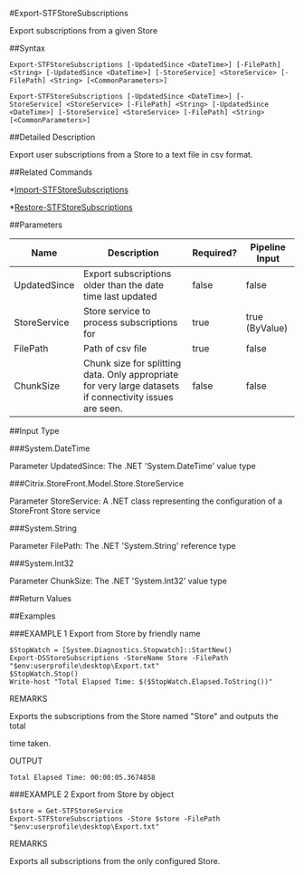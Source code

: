 #Export-STFStoreSubscriptions
Export subscriptions from a given Store
##Syntax
```Export-STFStoreSubscriptions [-UpdatedSince <DateTime>] [-FilePath] <String> [-UpdatedSince <DateTime>] [-StoreService] <StoreService> [-FilePath] <String> [<CommonParameters>]
Export-STFStoreSubscriptions [-UpdatedSince <DateTime>] [-StoreService] <StoreService> [-FilePath] <String> [-UpdatedSince <DateTime>] [-StoreService] <StoreService> [-FilePath] <String> [<CommonParameters>]
```
##Detailed Description
Export user subscriptions from a Store to a text file in csv format.
##Related Commands
*[Import-STFStoreSubscriptions](Import-STFStoreSubscriptions)
*[Restore-STFStoreSubscriptions](Restore-STFStoreSubscriptions)
##Parameters
|Name|Description|Required?|Pipeline Input||--|--|--|--||UpdatedSince|Export subscriptions older than the date time last updated|false|false||StoreService|Store service to process subscriptions for|true|true (ByValue)||FilePath|Path of csv file|true|false||ChunkSize|Chunk size for splitting data. Only appropriate for very large datasets if connectivity issues are seen.|false|false|##Input Type
###System.DateTime
Parameter UpdatedSince: The .NET 'System.DateTime' value type
###Citrix.StoreFront.Model.Store.StoreService
Parameter StoreService: A .NET class representing the configuration of a StoreFront Store service
###System.String
Parameter FilePath: The .NET 'System.String' reference type
###System.Int32
Parameter ChunkSize: The .NET 'System.Int32' value type
##Return Values
##Examples
###EXAMPLE 1 Export from Store by friendly name
```$StopWatch = [System.Diagnostics.Stopwatch]::StartNew()
Export-DSStoreSubscriptions -StoreName Store -FilePath "$env:userprofile\desktop\Export.txt"
$StopWatch.Stop()
Write-host "Total Elapsed Time: $($StopWatch.Elapsed.ToString())"
```
REMARKS
Exports the subscriptions from the Store named "Store" and outputs the total
time taken.
OUTPUT
```Total Elapsed Time: 00:00:05.3674858
```
###EXAMPLE 2 Export from Store by object
```$store = Get-STFStoreService
Export-STFStoreSubscriptions -Store $store -FilePath "$env:userprofile\desktop\Export.txt"
```
REMARKS
Exports all subscriptions from the only configured Store.
